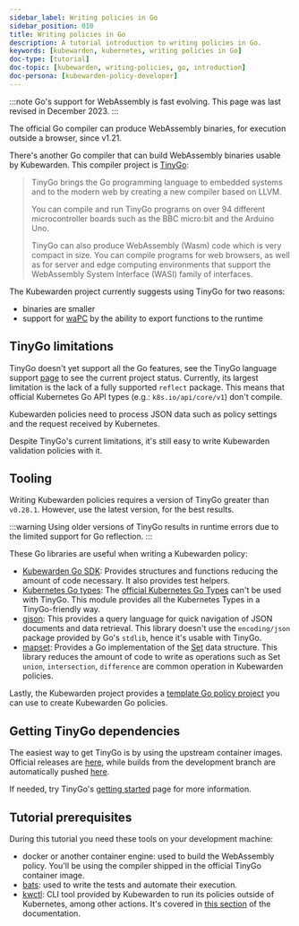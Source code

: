 ```yaml
---
sidebar_label: Writing policies in Go
sidebar_position: 010
title: Writing policies in Go
description: A tutorial introduction to writing policies in Go.
keywords: [kubewarden, kubernetes, writing policies in Go]
doc-type: [tutorial]
doc-topic: [kubewarden, writing-policies, go, introduction]
doc-persona: [kubewarden-policy-developer]
---
```


<head>
  <link rel="canonical" href="https://docs.kubewarden.io/tutorials/writing-policies/go/intro-go"/>
</head>

:::note
Go's support for WebAssembly is fast evolving.
This page was last revised in December 2023.
:::

The official Go compiler can produce WebAssembly binaries, for execution outside a browser, since v1.21.

There's another Go compiler that can build WebAssembly binaries usable by Kubewarden.
This compiler project is [TinyGo](https://tinygo.org/):

> TinyGo brings the Go programming language to embedded systems and to the modern web by creating a new compiler based on LLVM.
>
> You can compile and run TinyGo programs on over 94 different microcontroller boards such as the BBC micro:bit and the Arduino Uno.
>
> TinyGo can also produce WebAssembly (Wasm) code which is very compact in size.
> You can compile programs for web browsers,
> as well as for server and edge computing environments that support the WebAssembly System Interface (WASI) family of interfaces.

The Kubewarden project currently suggests using TinyGo for two reasons:

- binaries are smaller
- support for [waPC](https://wapc.io) by the ability to export functions to the runtime

## TinyGo limitations

TinyGo doesn't yet support all the Go features,
see the TinyGo language support [page](https://tinygo.org/lang-support/)
to see the current project status.
Currently, its largest limitation is the lack of a fully supported `reflect` package.
This means that official Kubernetes Go API types (e.g.: `k8s.io/api/core/v1`) don't compile.

Kubewarden policies need to process JSON data such as policy settings and the request received by Kubernetes.

Despite TinyGo's current limitations, it's still easy to write Kubewarden validation policies with it.

## Tooling

Writing Kubewarden policies requires a version of TinyGo greater than `v0.28.1`.
However, use the latest version, for the best results.

:::warning
Using older versions of TinyGo results in runtime errors due to the limited support for Go reflection.
:::

These Go libraries are useful when writing a Kubewarden policy:

- [Kubewarden Go SDK](https://github.com/kubewarden/policy-sdk-go):
Provides structures and functions reducing the amount of code necessary.
It also provides test helpers.
- [Kubernetes Go types](https://github.com/kubewarden/k8s-objects):
The [official Kubernetes Go Types](https://github.com/kubernetes/kubernetes/tree/master/staging/src/k8s.io)
can't be used with TinyGo.
This module provides all the Kubernetes Types in a TinyGo-friendly way.
- [gjson](https://github.com/tidwall/gjson):
This provides a query language for quick navigation of JSON documents and data retrieval.
This library doesn't use the `encoding/json` package provided by Go's `stdlib`, hence it's usable with TinyGo.
- [mapset](https://github.com/deckarep/golang-set):
Provides a Go implementation of the
[Set](<https://en.wikipedia.org/wiki/Set_(abstract_data_type)>)
data structure.
This library reduces the amount of code to write as operations such as
Set `union`, `intersection`, `difference` are common operation in Kubewarden policies.

Lastly, the Kubewarden project provides a
[template Go policy project](https://github.com/kubewarden/go-policy-template)
you can use to create Kubewarden Go policies.

## Getting TinyGo dependencies

The easiest way to get TinyGo is by using the upstream container images.
Official releases are
[here](https://hub.docker.com/r/tinygo/tinygo),
while builds from the development branch are automatically pushed
[here](https://hub.docker.com/r/tinygo/tinygo-dev).

If needed, try TinyGo's
[getting started](https://tinygo.org/getting-started/)
page for more information.

## Tutorial prerequisites

During this tutorial you need these tools on your development machine:

- docker or another container engine: used to build the WebAssembly policy.
You'll be using the compiler shipped in the official TinyGo container image.
- [bats](https://github.com/bats-core/bats-core):
used to write the tests and automate their execution.
- [kwctl](https://github.com/kubewarden/kwctl/releases):
CLI tool provided by Kubewarden to run its policies outside of Kubernetes, among other actions.
It's covered in [this section](../../testing-policies/index.md) of the documentation.
